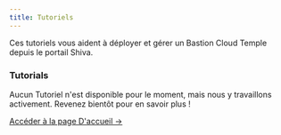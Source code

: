 ```yaml
---
title: Tutoriels
---
```


Ces tutoriels vous aident à déployer et gérer un Bastion Cloud Temple depuis le portail Shiva.


<div className="card">
  <h3>Tutorials</h3>
  <p>Aucun Tutoriel n'est disponible pour le moment, mais nous y travaillons activement. Revenez bientôt pour en savoir plus !</p>
  <a href="../" className="card-link">Accéder à la page D'accueil &rarr;</a>
</div>
